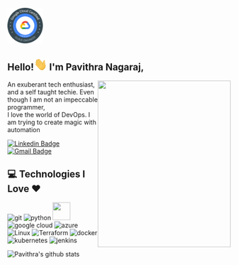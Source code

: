 <p align="centre">
  <img src="logos/ace.png" width="80" height="80" />
</p>
<h2> Hello!<img src="https://raw.githubusercontent.com/ABSphreak/ABSphreak/master/gifs/Hi.gif" width="30px"> I'm Pavithra Nagaraj,</h2> 
<img align="right" src="https://emojipedia-us.s3.dualstack.us-west-1.amazonaws.com/thumbs/320/emojidex/112/female-technologist_1f469-200d-1f4bb.png" width="300" height="375">
An exuberant tech enthusiast, and a self taught techie. Even though I am not an impeccable programmer,<br/> 
I love the world of DevOps. I am trying to create magic with automation 

[![Linkedin Badge](https://img.shields.io/badge/-Pavithra_Nagaraj-blue?style=flat-square&logo=Linkedin&logoColor=white&link=https://www.linkedin.com/in/pavithra-nagaraj-803203154/)](https://www.linkedin.com/in/pavithra-nagaraj-803203154/) [![Gmail Badge](https://img.shields.io/badge/-pavithraraj2619@gmail.com-c14438?style=flat-square&logo=Gmail&logoColor=white&link=mailto:pavithraraj2619@gmail.com)](mailto:pavithraraj2619@gmail.com)

## 💻 Technologies I Love ❤️
<p align="left">
 <img src="https://img.icons8.com/color/48/000000/git.png" alt="git" width="40" height="40"/>
 <img src="https://img.icons8.com/color/48/000000/python.png" alt="python" width="40" height="40"/>
 <img src="https://img.icons8.com/color/452/amazon-web-services.png" width="40" height="40" />
 <img src="https://img.icons8.com/color/48/000000/google-cloud-platform.png" alt="google cloud"  width="40" height="40" />
 <img src="https://img.icons8.com/color/48/000000/azure-1.png" alt="azure"  width="40" height="40" />
 <img src="https://img.icons8.com/color/48/000000/linux.png" alt="Linux"  width="40" height="40" />
 <img src="https://i.pinimg.com/originals/28/ec/74/28ec7440a57536eebad2931517aa1cce.png" alt="Terraform"  width="40" height="40"/>
 <img src="https://img.icons8.com/color/48/000000/docker.png" alt="docker"  width="40" height="40" />
 <img src="https://img.icons8.com/color/48/000000/kubernetes.svg" alt="kubernetes"  width="40" height="40" />
 <img src="https://img.icons8.com/color/48/000000/jenkins.png" alt="jenkins"  width="40" height="40" />


![Pavithra's github stats](https://github-readme-stats.vercel.app/api?username=pavithranagaraj26&bg_color=30,e96443,904e95&title_color=fff&text_color=fff)
